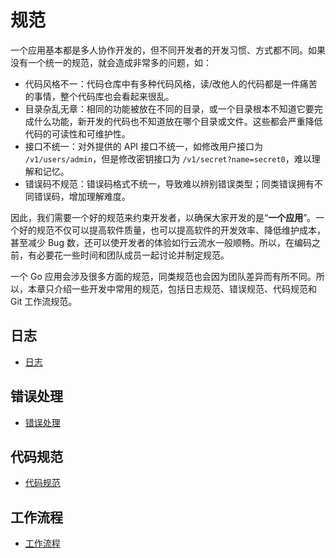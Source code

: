 # 规范

一个应用基本都是多人协作开发的，但不同开发者的开发习惯、方式都不同。如果没有一个统一的规范，就会造成非常多的问题，如：

- 代码风格不一：代码仓库中有多种代码风格，读/改他人的代码都是一件痛苦的事情，整个代码库也会看起来很乱。
- 目录杂乱无章：相同的功能被放在不同的目录，或一个目录根本不知道它要完成什么功能，新开发的代码也不知道放在哪个目录或文件。这些都会严重降低代码的可读性和可维护性。
- 接口不统一：对外提供的 API 接口不统一，如修改用户接口为 `/v1/users/admin`，但是修改密钥接口为 `/v1/secret?name=secret0`，难以理解和记忆。
- 错误码不规范：错误码格式不统一，导致难以辨别错误类型；同类错误拥有不同错误码，增加理解难度。

因此，我们需要一个好的规范来约束开发者，以确保大家开发的是“**一个应用**”。一个好的规范不仅可以提高软件质量，也可以提高软件的开发效率、降低维护成本，甚至减少 Bug 数，还可以使开发者的体验如行云流水一般顺畅。所以，在编码之前，有必要花一些时间和团队成员一起讨论并制定规范。

一个 Go 应用会涉及很多方面的规范，同类规范也会因为团队差异而有所不同。所以，本章只介绍一些开发中常用的规范，包括日志规范、错误规范、代码规范和 Git 工作流规范。

## 日志

- [日志](10_log/README.md)

## 错误处理

- [错误处理](20_error/README.md)

## 代码规范

- [代码规范](30_code/README.md)

## 工作流程

- [工作流程](60_workflow/README.md)
